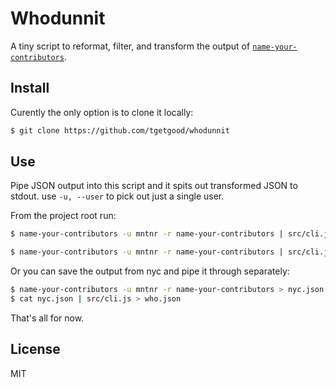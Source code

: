 # Whodunnit

A tiny script to reformat, filter, and transform the output of [`name-your-contributors`](https://github.com/mntnr/name-your-contributors).

## Install

Curently the only option is to clone it locally:

```sh
$ git clone https://github.com/tgetgood/whodunnit
```

## Use

Pipe JSON output into this script and it spits out transformed JSON to
stdout. use `-u, --user` to pick out just a single user.

From the project root run:

```sh
$ name-your-contributors -u mntnr -r name-your-contributors | src/cli.js

$ name-your-contributors -u mntnr -r name-your-contributors | src/cli.js -u tgetgood
```

Or you can save the output from nyc and pipe it through separately:

```sh
$ name-your-contributors -u mntnr -r name-your-contributors > nyc.json
$ cat nyc.json | src/cli.js > who.json
```

That's all for now.

## License

MIT
